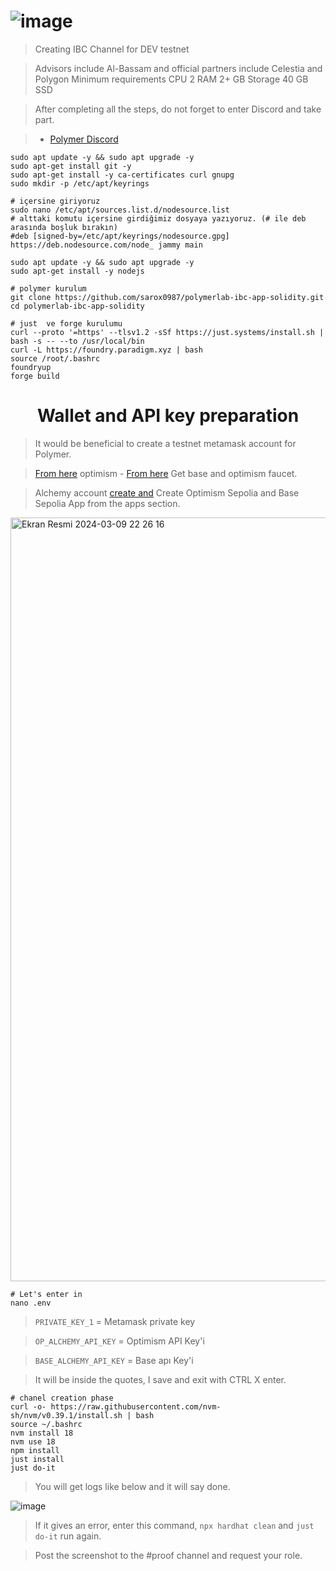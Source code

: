 # ![image](https://github.com/karacann/Polymer-IBC-Setup/assets/128327604/ec1e208a-7390-4c64-8800-dd9b92ecccb7)


> Creating IBC Channel for DEV testnet

> Advisors include Al-Bassam and official partners include Celestia and Polygon
Minimum requirements
CPU	2
RAM	2+ GB
Storage	40 GB SSD

> After completing all the steps, do not forget to enter Discord and take part.


> - [Polymer Discord](https://discord.gg/nSUdZ7tg)

```console
sudo apt update -y && sudo apt upgrade -y
sudo apt-get install git -y
sudo apt-get install -y ca-certificates curl gnupg
sudo mkdir -p /etc/apt/keyrings

# içersine giriyoruz
sudo nano /etc/apt/sources.list.d/nodesource.list
# alttaki komutu içersine girdiğimiz dosyaya yazıyoruz. (# ile deb arasında boşluk bırakın)
#deb [signed-by=/etc/apt/keyrings/nodesource.gpg] https://deb.nodesource.com/node_ jammy main

sudo apt update -y && sudo apt upgrade -y
sudo apt-get install -y nodejs
```

```console
# polymer kurulum
git clone https://github.com/sarox0987/polymerlab-ibc-app-solidity.git
cd polymerlab-ibc-app-solidity

# just  ve forge kurulumu
curl --proto '=https' --tlsv1.2 -sSf https://just.systems/install.sh | bash -s -- --to /usr/local/bin
curl -L https://foundry.paradigm.xyz | bash
source /root/.bashrc
foundryup
forge build
```

<h1 align="center"> Wallet and API key preparation </h1>

> It would be beneficial to create a testnet metamask account for Polymer.

> [From here](https://www.alchemy.com/faucets/optimism-sepolia) optimism - [From here](https://www.alchemy.com/faucets/base-sepolia) Get base and optimism faucet.

> Alchemy account [create and](https://dashboard.alchemy.com/apps) Create Optimism Sepolia and Base Sepolia App from the apps section.

<img width="1222" alt="Ekran Resmi 2024-03-09 22 26 16" src="https://github.com/ruesandora/Polymer/assets/101149671/b0c470c3-89f8-400f-81ec-e143b40d7349">

```console
# Let's enter in
nano .env
```

> `PRIVATE_KEY_1` = Metamask private key

> `OP_ALCHEMY_API_KEY` = Optimism API Key'i 

> `BASE_ALCHEMY_API_KEY` = Base apı Key'i

> It will be inside the quotes, I save and exit with CTRL X enter.

```console
# chanel creation phase
curl -o- https://raw.githubusercontent.com/nvm-sh/nvm/v0.39.1/install.sh | bash
source ~/.bashrc
nvm install 18
nvm use 18
npm install
just install
just do-it
```

> You will get logs like below and it will say done.

![image](https://github.com/karacann/Polymer-IBC-Setup/assets/128327604/91b59fb8-69a1-405d-84af-47aa70946bcb)


> If it gives an error, enter this command, `npx hardhat clean` and `just do-it` run again.

> Post the screenshot to the #proof channel and request your role.

